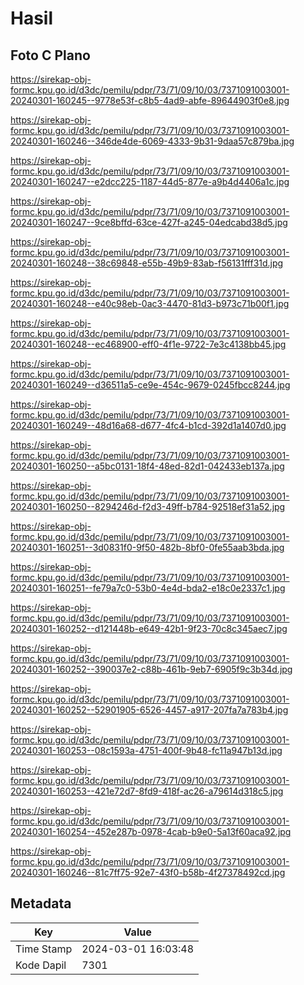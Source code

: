 # Hasil

## Foto C Plano

https://sirekap-obj-formc.kpu.go.id/d3dc/pemilu/pdpr/73/71/09/10/03/7371091003001-20240301-160245--9778e53f-c8b5-4ad9-abfe-89644903f0e8.jpg

https://sirekap-obj-formc.kpu.go.id/d3dc/pemilu/pdpr/73/71/09/10/03/7371091003001-20240301-160246--346de4de-6069-4333-9b31-9daa57c879ba.jpg

https://sirekap-obj-formc.kpu.go.id/d3dc/pemilu/pdpr/73/71/09/10/03/7371091003001-20240301-160247--e2dcc225-1187-44d5-877e-a9b4d4406a1c.jpg

https://sirekap-obj-formc.kpu.go.id/d3dc/pemilu/pdpr/73/71/09/10/03/7371091003001-20240301-160247--9ce8bffd-63ce-427f-a245-04edcabd38d5.jpg

https://sirekap-obj-formc.kpu.go.id/d3dc/pemilu/pdpr/73/71/09/10/03/7371091003001-20240301-160248--38c69848-e55b-49b9-83ab-f56131fff31d.jpg

https://sirekap-obj-formc.kpu.go.id/d3dc/pemilu/pdpr/73/71/09/10/03/7371091003001-20240301-160248--e40c98eb-0ac3-4470-81d3-b973c71b00f1.jpg

https://sirekap-obj-formc.kpu.go.id/d3dc/pemilu/pdpr/73/71/09/10/03/7371091003001-20240301-160248--ec468900-eff0-4f1e-9722-7e3c4138bb45.jpg

https://sirekap-obj-formc.kpu.go.id/d3dc/pemilu/pdpr/73/71/09/10/03/7371091003001-20240301-160249--d36511a5-ce9e-454c-9679-0245fbcc8244.jpg

https://sirekap-obj-formc.kpu.go.id/d3dc/pemilu/pdpr/73/71/09/10/03/7371091003001-20240301-160249--48d16a68-d677-4fc4-b1cd-392d1a1407d0.jpg

https://sirekap-obj-formc.kpu.go.id/d3dc/pemilu/pdpr/73/71/09/10/03/7371091003001-20240301-160250--a5bc0131-18f4-48ed-82d1-042433eb137a.jpg

https://sirekap-obj-formc.kpu.go.id/d3dc/pemilu/pdpr/73/71/09/10/03/7371091003001-20240301-160250--8294246d-f2d3-49ff-b784-92518ef31a52.jpg

https://sirekap-obj-formc.kpu.go.id/d3dc/pemilu/pdpr/73/71/09/10/03/7371091003001-20240301-160251--3d0831f0-9f50-482b-8bf0-0fe55aab3bda.jpg

https://sirekap-obj-formc.kpu.go.id/d3dc/pemilu/pdpr/73/71/09/10/03/7371091003001-20240301-160251--fe79a7c0-53b0-4e4d-bda2-e18c0e2337c1.jpg

https://sirekap-obj-formc.kpu.go.id/d3dc/pemilu/pdpr/73/71/09/10/03/7371091003001-20240301-160252--d121448b-e649-42b1-9f23-70c8c345aec7.jpg

https://sirekap-obj-formc.kpu.go.id/d3dc/pemilu/pdpr/73/71/09/10/03/7371091003001-20240301-160252--390037e2-c88b-461b-9eb7-6905f9c3b34d.jpg

https://sirekap-obj-formc.kpu.go.id/d3dc/pemilu/pdpr/73/71/09/10/03/7371091003001-20240301-160252--52901905-6526-4457-a917-207fa7a783b4.jpg

https://sirekap-obj-formc.kpu.go.id/d3dc/pemilu/pdpr/73/71/09/10/03/7371091003001-20240301-160253--08c1593a-4751-400f-9b48-fc11a947b13d.jpg

https://sirekap-obj-formc.kpu.go.id/d3dc/pemilu/pdpr/73/71/09/10/03/7371091003001-20240301-160253--421e72d7-8fd9-418f-ac26-a79614d318c5.jpg

https://sirekap-obj-formc.kpu.go.id/d3dc/pemilu/pdpr/73/71/09/10/03/7371091003001-20240301-160254--452e287b-0978-4cab-b9e0-5a13f60aca92.jpg

https://sirekap-obj-formc.kpu.go.id/d3dc/pemilu/pdpr/73/71/09/10/03/7371091003001-20240301-160246--81c7ff75-92e7-43f0-b58b-4f27378492cd.jpg


## Metadata

| Key        | Value               |
| ---------- | ------------------- |
| Time Stamp | 2024-03-01 16:03:48 |
| Kode Dapil | 7301                |



